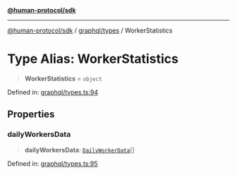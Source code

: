 [**@human-protocol/sdk**](../../../README.md)

***

[@human-protocol/sdk](../../../modules.md) / [graphql/types](../README.md) / WorkerStatistics

# Type Alias: WorkerStatistics

> **WorkerStatistics** = `object`

Defined in: [graphql/types.ts:94](https://github.com/humanprotocol/human-protocol/blob/9da418b6962e251427442717195921599d2815f2/packages/sdk/typescript/human-protocol-sdk/src/graphql/types.ts#L94)

## Properties

### dailyWorkersData

> **dailyWorkersData**: [`DailyWorkerData`](DailyWorkerData.md)[]

Defined in: [graphql/types.ts:95](https://github.com/humanprotocol/human-protocol/blob/9da418b6962e251427442717195921599d2815f2/packages/sdk/typescript/human-protocol-sdk/src/graphql/types.ts#L95)
